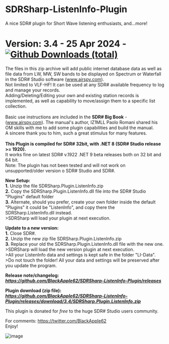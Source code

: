 # SDRSharp-ListenInfo-Plugin




A nice SDR# plugin for Short Wave listening enthusiasts, and...more!


# Version: 3.4 - 25 Apr 2024 - [![Github Downloads (total)](https://img.shields.io/github/downloads/BlackApple62/SDRSharp-ListenInfo-Plugin/3.4/total.svg)](https://github.com/BlackApple62/SDRSharp-ListenInfo-Plugin/releases/download/3.4/SDRSharp.Plugin.ListenInfo.zip)

The files in this zip archive will add public internet database data as well as file data from LW, MW, SW bands to be displayed on Spectrum or Waterfall in the SDR# Studio software (www.airspy.com).
<br>Not limited to VLF-HF! It can be used at any SDR# available frequency to log and manage your records.
<br>Adding/Deleting/Editing your own and existing station records is implemented, as well as capability to move/assign them to a specific list collection.
<br>
<br>Basic use instructions are included in the **SDR# Big Book** - (www.airspy.com). The manual's author, IZ1MLL Paolo Romani shared his OM skills with me to add some plugin capabilities and build the manual.
<br>A sincere thank you to him, such a great stimulus for many features.
<br>
<br>
**This Plugin is compiled for SDR# 32bit, with .NET 8 (SDR# Studio release >= 1920).**
<br>It works fine on latest SDR# v.1922 .NET 9 beta releases both on 32 bit and 64 bit.
<br>Note: The plugin has not been tested and will not work on unsupported/older version o SDR# Studio and SDR#.

**New Setup:**
<br>**1.** Unzip the file SDRSharp.Plugin.ListenInfo.zip
<br>**2.** Copy the SDRSharp.Plugin.ListenInfo.dll file into the SDR# Studio "Plugins" default folder
<br>**3.** Alternate, should you prefer, create your own folder inside the default "Plugins" it could be "ListenInfo", and copy there the SDRSharp.ListenInfo.dll instead.
<br>>SDRSharp will load your plugin at next execution.

**Update to a new version:**
<br>**1.** Close SDR#.
<br>**2.** Unzip the new zip file SDRSharp.Plugin.ListenInfo.zip
<br>**3.** Replace your old the SDRSharp.Plugin.ListenInfo.dll file with the new one.
<br>>SDRSharp will load the new version plugin at next execution.
<br>>All your ListenInfo data and settings is kept safe in the folder "LI-Data".
<br>>Do not touch the folder! All your data and settings will be preserved after you update the program.

**Release note/changelog:<br>
_https://github.com/BlackApple62/SDRSharp-ListenInfo-Plugin/releases_**

**Plugin download (zip file):<br>
_https://github.com/BlackApple62/SDRSharp-ListenInfo-Plugin/releases/download/3.4/SDRSharp.Plugin.ListenInfo.zip_**

This plugin is donated for *free* to the huge SDR# Studio users community.<br>

For comments: https://twitter.com/BlackApple62
<br>Enjoy!

![image](https://github.com/BlackApple62/SDRSharp-ListenInfo-Plugin/assets/47506878/7e619637-d978-4306-a815-345d3e3036b8)
